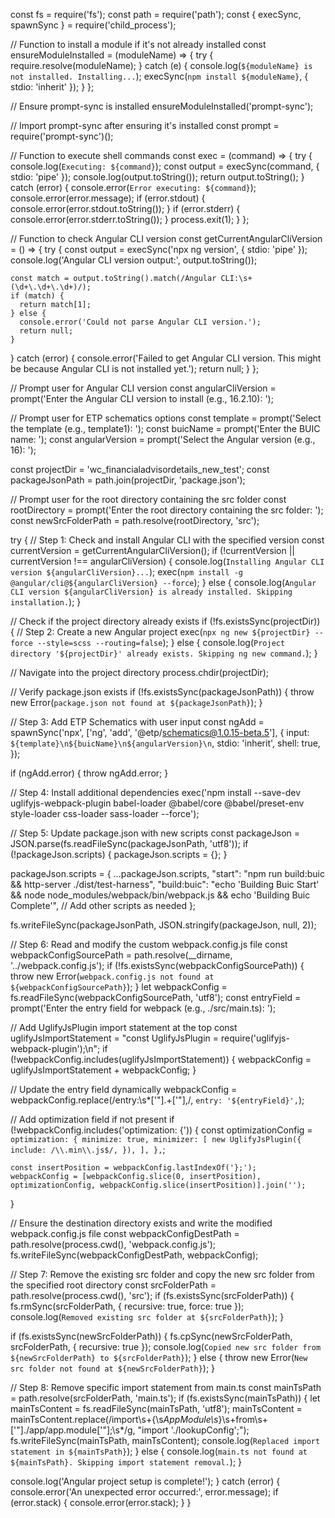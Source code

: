 const fs = require('fs');
const path = require('path');
const { execSync, spawnSync } = require('child_process');

// Function to install a module if it's not already installed
const ensureModuleInstalled = (moduleName) => {
  try {
    require.resolve(moduleName);
  } catch (e) {
    console.log(`${moduleName} is not installed. Installing...`);
    execSync(`npm install ${moduleName}`, { stdio: 'inherit' });
  }
};

// Ensure prompt-sync is installed
ensureModuleInstalled('prompt-sync');

// Import prompt-sync after ensuring it's installed
const prompt = require('prompt-sync')();

// Function to execute shell commands
const exec = (command) => {
  try {
    console.log(`Executing: ${command}`);
    const output = execSync(command, { stdio: 'pipe' });
    console.log(output.toString());
    return output.toString();
  } catch (error) {
    console.error(`Error executing: ${command}`);
    console.error(error.message);
    if (error.stdout) {
      console.error(error.stdout.toString());
    }
    if (error.stderr) {
      console.error(error.stderr.toString());
    }
    process.exit(1);
  }
};

// Function to check Angular CLI version
const getCurrentAngularCliVersion = () => {
  try {
    const output = execSync('npx ng version', { stdio: 'pipe' });
    console.log('Angular CLI version output:', output.toString());

    const match = output.toString().match(/Angular CLI:\s+(\d+\.\d+\.\d+)/);
    if (match) {
      return match[1];
    } else {
      console.error('Could not parse Angular CLI version.');
      return null;
    }
  } catch (error) {
    console.error('Failed to get Angular CLI version. This might be because Angular CLI is not installed yet.');
    return null;
  }
};

// Prompt user for Angular CLI version
const angularCliVersion = prompt('Enter the Angular CLI version to install (e.g., 16.2.10): ');

// Prompt user for ETP schematics options
const template = prompt('Select the template (e.g., template1): ');
const buicName = prompt('Enter the BUIC name: ');
const angularVersion = prompt('Select the Angular version (e.g., 16): ');

const projectDir = 'wc_financialadvisordetails_new_test';
const packageJsonPath = path.join(projectDir, 'package.json');

// Prompt user for the root directory containing the src folder
const rootDirectory = prompt('Enter the root directory containing the src folder: ');
const newSrcFolderPath = path.resolve(rootDirectory, 'src');

try {
  // Step 1: Check and install Angular CLI with the specified version
  const currentVersion = getCurrentAngularCliVersion();
  if (!currentVersion || currentVersion !== angularCliVersion) {
    console.log(`Installing Angular CLI version ${angularCliVersion}...`);
    exec(`npm install -g @angular/cli@${angularCliVersion} --force`);
  } else {
    console.log(`Angular CLI version ${angularCliVersion} is already installed. Skipping installation.`);
  }

  // Check if the project directory already exists
  if (!fs.existsSync(projectDir)) {
    // Step 2: Create a new Angular project
    exec(`npx ng new ${projectDir} --force --style=scss --routing=false`);
  } else {
    console.log(`Project directory '${projectDir}' already exists. Skipping ng new command.`);
  }

  // Navigate into the project directory
  process.chdir(projectDir);

  // Verify package.json exists
  if (!fs.existsSync(packageJsonPath)) {
    throw new Error(`package.json not found at ${packageJsonPath}`);
  }

  // Step 3: Add ETP Schematics with user input
  const ngAdd = spawnSync('npx', ['ng', 'add', '@etp/schematics@1.0.15-beta.5'], {
    input: `${template}\n${buicName}\n${angularVersion}\n`,
    stdio: 'inherit',
    shell: true,
  });

  if (ngAdd.error) {
    throw ngAdd.error;
  }

  // Step 4: Install additional dependencies
  exec('npm install --save-dev uglifyjs-webpack-plugin babel-loader @babel/core @babel/preset-env style-loader css-loader sass-loader --force');

  // Step 5: Update package.json with new scripts
  const packageJson = JSON.parse(fs.readFileSync(packageJsonPath, 'utf8'));
  if (!packageJson.scripts) {
    packageJson.scripts = {};
  }

  packageJson.scripts = {
    ...packageJson.scripts,
    "start": "npm run build:buic && http-server ./dist/test-harness",
    "build:buic": "echo 'Building Buic Start' && node node_modules/webpack/bin/webpack.js && echo 'Building Buic Complete'",
    // Add other scripts as needed
  };

  fs.writeFileSync(packageJsonPath, JSON.stringify(packageJson, null, 2));

  // Step 6: Read and modify the custom webpack.config.js file
  const webpackConfigSourcePath = path.resolve(__dirname, '../webpack.config.js');
  if (!fs.existsSync(webpackConfigSourcePath)) {
    throw new Error(`webpack.config.js not found at ${webpackConfigSourcePath}`);
  }
  let webpackConfig = fs.readFileSync(webpackConfigSourcePath, 'utf8');
  const entryField = prompt('Enter the entry field for webpack (e.g., ./src/main.ts): ');

  // Add UglifyJsPlugin import statement at the top
  const uglifyJsImportStatement = "const UglifyJsPlugin = require('uglifyjs-webpack-plugin');\n";
  if (!webpackConfig.includes(uglifyJsImportStatement)) {
    webpackConfig = uglifyJsImportStatement + webpackConfig;
  }

  // Update the entry field dynamically
  webpackConfig = webpackConfig.replace(/entry:\s*['"].+['"],/, `entry: '${entryField}',`);

  // Add optimization field if not present
  if (!webpackConfig.includes('optimization: {')) {
    const optimizationConfig = `
    optimization: {
      minimize: true,
      minimizer: [
        new UglifyJsPlugin({
          include: /\\.min\\.js$/,
        }),
      ],
    },`;

    const insertPosition = webpackConfig.lastIndexOf('};');
    webpackConfig = [webpackConfig.slice(0, insertPosition), optimizationConfig, webpackConfig.slice(insertPosition)].join('');
  }

  // Ensure the destination directory exists and write the modified webpack.config.js file
  const webpackConfigDestPath = path.resolve(process.cwd(), 'webpack.config.js');
  fs.writeFileSync(webpackConfigDestPath, webpackConfig);

  // Step 7: Remove the existing src folder and copy the new src folder from the specified root directory
  const srcFolderPath = path.resolve(process.cwd(), 'src');
  if (fs.existsSync(srcFolderPath)) {
    fs.rmSync(srcFolderPath, { recursive: true, force: true });
    console.log(`Removed existing src folder at ${srcFolderPath}`);
  }

  if (fs.existsSync(newSrcFolderPath)) {
    fs.cpSync(newSrcFolderPath, srcFolderPath, { recursive: true });
    console.log(`Copied new src folder from ${newSrcFolderPath} to ${srcFolderPath}`);
  } else {
    throw new Error(`New src folder not found at ${newSrcFolderPath}`);
  }

  // Step 8: Remove specific import statement from main.ts
  const mainTsPath = path.resolve(srcFolderPath, 'main.ts');
  if (fs.existsSync(mainTsPath)) {
    let mainTsContent = fs.readFileSync(mainTsPath, 'utf8');
    mainTsContent = mainTsContent.replace(/import\s+\{\s*AppModule\s*\}\s+from\s+['"]\.\/app\/app\.module['"];\s*/g, "import './lookupConfig';");
    fs.writeFileSync(mainTsPath, mainTsContent);
    console.log(`Replaced import statement in ${mainTsPath}`);
  } else {
    console.log(`main.ts not found at ${mainTsPath}. Skipping import statement removal.`);
  }

  console.log('Angular project setup is complete!');
} catch (error) {
  console.error('An unexpected error occurred:', error.message);
  if (error.stack) {
    console.error(error.stack);
  }
}
